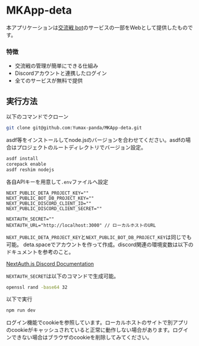 # MKApp-deta

本アプリケーションは[交流戦 bot](https://discord.com/oauth2/authorize?client_id=1038322985146273853&permissions=854027660408&scope=bot%20applications.commands)のサービスの一部をWebとして提供したものです。

### 特徴

- 交流戦の管理が簡単にできる仕組み
- Discordアカウントと連携したログイン
- 全てのサービスが無料で提供

## 実行方法

以下のコマンドでクローン

```bash
git clone git@github.com:Yumax-panda/MKApp-deta.git
```

asdf等をインストールしてnode.jsのバージョンを合わせてください。asdfの場合はプロジェクトのルートディレクトリでバージョン設定。

```bash
asdf install
corepack enable
asdf reshim nodejs
```

各自APIキーを用意して`.env`ファイルへ設定

```env
NEXT_PUBLIC_DETA_PROJECT_KEY=""
NEXT_PUBLIC_BOT_DB_PROJECT_KEY=""
NEXT_PUBLIC_DISCORD_CLIENT_ID=""
NEXT_PUBLIC_DISCORD_CLIENT_SECRET=""

NEXTAUTH_SECRET=""
NEXTAUTH_URL="http://localhost:3000" // ローカルホストのURL
```

`NEXT_PUBLIC_DETA_PROJECT_KEY`と`NEXT_PUBLIC_BOT_DB_PROJECT_KEY`は同じでも可能。
deta.spaceでアカウントを作って作成。discord関連の環境変数は以下のドキュメントを参考のこと。

[NextAuth.js Discord Documentation](https://next-auth.js.org/providers/discord)

`NEXTAUTH_SECRET`は以下のコマンドで生成可能。

```bash
openssl rand -base64 32
```

以下で実行

```bash
npm run dev
```

ログイン機能でcookieを参照しています。ローカルホストのサイトで別アプリのcookieがキャッシュされていると正常に動作しない場合があります。ログインできない場合はブラウザのcookieを削除してみてください。
